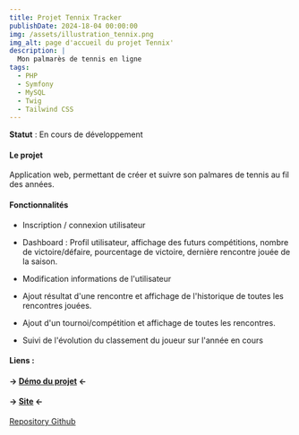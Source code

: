 ```yaml
---
title: Projet Tennix Tracker
publishDate: 2024-18-04 00:00:00
img: /assets/illustration_tennix.png
img_alt: page d'accueil du projet Tennix'
description: |
  Mon palmarès de tennis en ligne
tags:
  - PHP
  - Symfony
  - MySQL
  - Twig
  - Tailwind CSS
---
```


**Statut** : En cours de développement<br>

#### Le projet

Application web, permettant de créer et suivre son palmares de tennis au fil des années.

#### Fonctionnalités 

* Inscription / connexion utilisateur
* Dashboard : Profil utilisateur, affichage des futurs compétitions, nombre de victoire/défaire, 
pourcentage de victoire, dernière rencontre jouée de la saison.

* Modification informations de l'utilisateur

* Ajout résultat d'une rencontre et affichage de l'historique de toutes les rencontres jouées.

* Ajout d'un tournoi/compétition et affichage de toutes les rencontres.

* Suivi de l'évolution du classement du joueur sur l'année en cours

#### Liens :

#### -> [Démo du projet](https://youtu.be/U7RWa9E9o2A) <-

#### -> [Site](https://www.tennixtracker.com) <-

[Repository Github](https://github.com/BenjaminP17/Tennix-Project)





